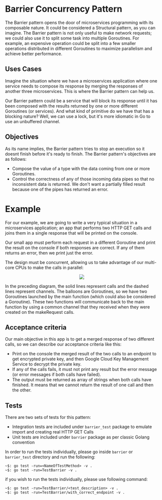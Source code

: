 # Barrier Concurrency Pattern
The Barrier pattern opens the door of microservices programming with its composable nature. 
It could be considered a Structural pattern, as you can imagine. The Barrier pattern is not 
only useful to make network requests; we could also use it to split some task into multiple 
Goroutines. For example, an expensive operation could be split into a few smaller operations 
distributed in different Goroutines to maximize parallelism and achieve better performance.

## Uses Cases
Imagine the situation where we have a microservices application where one service needs to 
compose its response by merging the responses of another three microservices. This is where 
the Barrier pattern can help us.

Our Barrier pattern could be a service that will block its response until it has been composed 
with the results returned by one or more different Goroutines (or services). And what kind of 
primitive do we have that has a blocking nature? Well, we can use a lock, but it's more idiomatic 
in Go to use an unbuffered channel.


## Objectives
As its name implies, the Barrier pattern tries to stop an execution so it doesnt finish before it's ready 
to finish. The Barrier pattern's objectives are as follows:

* Compose the value of a type with the data coming from one or more Goroutines.
* Control the correctness of any of those incoming data pipes so that no inconsistent data is returned. 
We don't want a partially filled result because one of the pipes has returned an error.


# Example
For our example, we are going to write a very typical situation in a microservices 
application; an app that performs two HTTP GET calls and joins them in a single response 
that will be printed on the console.

Our small app must perform each request in a different Goroutine and print the result on 
the console if both responses are correct. If any of them returns an error, then we print 
just the error.

The design must be concurrent, allowing us to take advantage of our multi-core CPUs 
to make the calls in parallel:

<p align="center">
  <img src="https://user-images.githubusercontent.com/5575209/63971989-b530dd00-ca9f-11e9-980e-96dcd794955d.png">
</p>

In the preceding diagram, the solid lines represent calls and the dashed lines represent channels. 
The balloons are Goroutines, so we have two Goroutines launched by the main function (which could 
also be considered a Goroutine). These two functions will communicate back to the main function by 
using a common channel that they received when they were created on the makeRequest calls.


## Acceptance criteria
Our main objective in this app is to get a merged response of two different calls, so we can describe 
our acceptance criteria like this:

* Print on the console the merged result of the two calls to an endpoint to get encrypted private key, 
and then Google Cloud Key Management Service to decrypt the private key.
* If any of the calls fails, it must not print any result but the error message (or error messages 
if both calls have failed).
* The output must be returned as array of strings when both calls have finished. It means that we 
cannot return the result of one call and then the other.


## Tests
There are two sets of tests for this pattern:
* Integration tests are included under `barrier_test` package to emulate import and creating real HTTP GET Calls
* Unit tests are included under `barrier` package as per classic Golang convention

In order to run the tests individually, please go inside `barrier` or `barrier_test` directory and run the following:

    ~$: go test -run=<NameOfTestMethod> -v .
    ~$: go test -run=TestBarrier -v .

if you wish to run the tests individually, please use following command:
    
    ~$: go test -run=TestBarrier/<test_description> -v .
    ~$: go test -run=TestBarrier/with_correct_endpoint -v .
